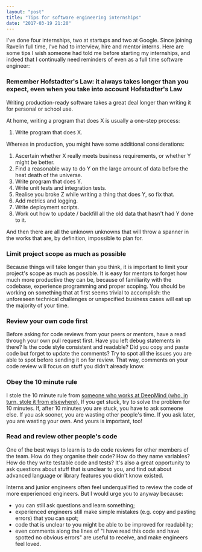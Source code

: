 ```yaml
---
layout: "post"
title: "Tips for software engineering internships"
date: "2017-03-19 21:20"
---
```


I've done four internships, two at startups and two at Google. Since joining Ravelin full time, I've had to interview, hire and mentor interns. Here are some tips I wish someone had told me before starting my internships, and indeed that I continually need reminders of even as a full time software engineer:

### Remember Hofstadter's Law: it always takes longer than you expect, even when you take into account Hofstadter's Law
Writing production-ready software takes a great deal longer than writing it for personal or school use.

At home, writing a program that does X is usually a one-step process:
1. Write program that does X.

Whereas in production, you might have some additional considerations:
1. Ascertain whether X really meets business requirements, or whether Y might be better.
2. Find a reasonable way to do Y on the large amount of data before the heat death of the universe.
3. Write program that does Y.
4. Write unit tests and integration tests.
5. Realise you broke Z while writing a thing that does Y, so fix that.
6. Add metrics and logging.
7. Write deployment scripts.
8. Work out how to update / backfill all the old data that hasn't had Y done to it.

And then there are all the unknown unknowns that will throw a spanner in the works that are, by definition, impossible to plan for.

### Limit project scope as much as possible

Because things will take longer than you think, it is important to limit your project's scope as much as possible. It is easy for mentors to forget how much more productive they can be, because of familiarity with the codebase, experience programming and proper scoping. You should be working on something that at first seems trivial to accomplish: the unforeseen technical challenges or unspecified business cases will eat up the majority of your time.

### Review your own code first

Before asking for code reviews from your peers or mentors, have a read through your own pull request first. Have you left debug statements in there? Is the code style consistent and readable? Did you copy and paste code but forget to update the comments? Try to spot all the issues you are able to spot before sending it on for review. That way, comments on your code review will focus on stuff you didn't already know.

### Obey the 10 minute rule
I stole the 10 minute rule from [someone who works at DeepMind (who, in turn, stole it from elsewhere).](https://www.reddit.com/r/MachineLearning/comments/4w6tsv/ama_we_are_the_google_brain_team_wed_love_to/d6diast/) If you get stuck, try to solve the problem for 10 minutes. If, after 10 minutes you are stuck, you have to ask someone else. If you ask sooner, you are wasting other people's time. If you ask later, you are wasting your own. And yours is important, too!

### Read and review other people's code

One of the best ways to learn is to do code reviews for other members of the team. How do they organise their code? How do they name variables? How do they write testable code and tests? It's also a great opportunity to ask questions about stuff that is unclear to you, and find out about advanced language or library features you didn't know existed.

Interns and junior engineers often feel underqualified to review the code of more experienced engineers. But I would urge you to anyway because:
- you can still ask questions and learn something;
- experienced engineers still make simple mistakes (e.g. copy and pasting errors) that you can spot;
- code that is unclear to you might be able to be improved for readability;
- even comments along the lines of "I have read this code and have spotted no obvious errors" are useful to receive, and make engineers feel loved.
